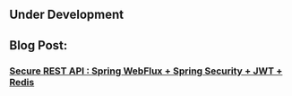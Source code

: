 ## Under Development
## Blog Post: 
### [Secure REST API : Spring WebFlux + Spring Security + JWT + Redis](https://medium.com/@ashraful.ph041/secure-rest-api-spring-webflux-spring-security-jwt-redis-b7e87045f8a9)

